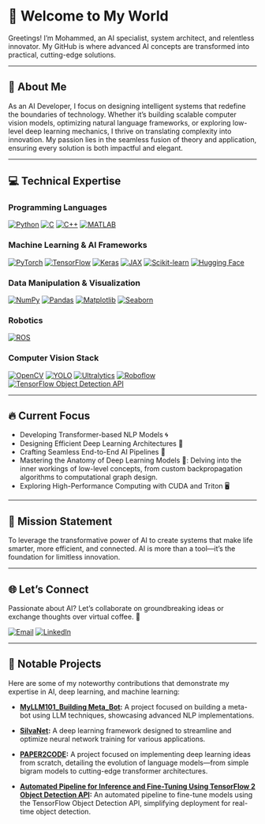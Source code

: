 # 🚀 Welcome to My World

Greetings! I’m Mohammed, an AI specialist, system architect, and relentless innovator. My GitHub is where advanced AI concepts are transformed into practical, cutting-edge solutions.

---

## 🌟 About Me

As an AI Developer, I focus on designing intelligent systems that redefine the boundaries of technology. Whether it’s building scalable computer vision models, optimizing natural language frameworks, or exploring low-level deep learning mechanics, I thrive on translating complexity into innovation. My passion lies in the seamless fusion of theory and application, ensuring every solution is both impactful and elegant.

---

## 💻 Technical Expertise

### **Programming Languages**
[![Python](https://img.shields.io/badge/Python-3776AB?style=for-the-badge&logo=python&logoColor=white)](https://www.python.org)  [![C](https://img.shields.io/badge/C-A8B9CC?style=for-the-badge&logo=c&logoColor=white)](https://en.wikipedia.org/wiki/C_(programming_language))  [![C++](https://img.shields.io/badge/C++-00599C?style=for-the-badge&logo=c%2B%2B&logoColor=white)](https://en.wikipedia.org/wiki/C%2B%2B)  [![MATLAB](https://img.shields.io/badge/MATLAB-0076A8?style=for-the-badge&logo=matlab&logoColor=white)](https://www.mathworks.com/products/matlab.html)  

### **Machine Learning & AI Frameworks**
[![PyTorch](https://img.shields.io/badge/PyTorch-EE4C2C?style=for-the-badge&logo=pytorch&logoColor=white)](https://pytorch.org)  [![TensorFlow](https://img.shields.io/badge/TensorFlow-FF6F00?style=for-the-badge&logo=tensorflow&logoColor=white)](https://www.tensorflow.org)  [![Keras](https://img.shields.io/badge/Keras-FF3B5C?style=for-the-badge&logo=keras&logoColor=white)](https://keras.io)  [![JAX](https://img.shields.io/badge/JAX-FF9900?style=for-the-badge&logo=google&logoColor=white)](https://jax.readthedocs.io/en/latest/)  [![Scikit-learn](https://img.shields.io/badge/Scikit--learn-F7931E?style=for-the-badge&logo=scikit-learn&logoColor=white)](https://scikit-learn.org/stable/)  [![Hugging Face](https://img.shields.io/badge/Hugging%20Face-FF4F00?style=for-the-badge&logo=huggingface&logoColor=white)](https://huggingface.co)

### **Data Manipulation & Visualization**
[![NumPy](https://img.shields.io/badge/NumPy-013243?style=for-the-badge&logo=numpy&logoColor=white)](https://numpy.org)  [![Pandas](https://img.shields.io/badge/Pandas-150458?style=for-the-badge&logo=pandas&logoColor=white)](https://pandas.pydata.org)  [![Matplotlib](https://img.shields.io/badge/Matplotlib-003B57?style=for-the-badge&logo=matplotlib&logoColor=white)](https://matplotlib.org)  [![Seaborn](https://img.shields.io/badge/Seaborn-9E3D41?style=for-the-badge&logo=seaborn&logoColor=white)](https://seaborn.pydata.org)

### **Robotics**
[![ROS](https://img.shields.io/badge/ROS-22314E?style=for-the-badge&logo=ros&logoColor=white)](https://www.ros.org)

### **Computer Vision Stack**
[![OpenCV](https://img.shields.io/badge/OpenCV-5C3EE8?style=for-the-badge&logo=opencv&logoColor=white)](https://opencv.org)  [![YOLO](https://img.shields.io/badge/YOLO-FF1E00?style=for-the-badge&logo=github&logoColor=white)](https://github.com/AlexeyAB/darknet)  [![Ultralytics](https://img.shields.io/badge/Ultralytics-4A7C59?style=for-the-badge&logo=github&logoColor=white)](https://ultralytics.com)  [![Roboflow](https://img.shields.io/badge/Roboflow-0E84C2?style=for-the-badge&logo=roboflow&logoColor=white)](https://roboflow.com)  [![TensorFlow Object Detection API](https://img.shields.io/badge/TensorFlow_Object_Detection_API-FF6F00?style=for-the-badge&logo=tensorflow&logoColor=white)](https://tensorflow-object-detection-api-tutorial.readthedocs.io/en/latest/)

---

## 🔥 Current Focus

- Developing Transformer-based NLP Models 🌀
- Designing Efficient Deep Learning Architectures 🚀
- Crafting Seamless End-to-End AI Pipelines 💼
- Mastering the Anatomy of Deep Learning Models 🌌: Delving into the inner workings of low-level concepts, from custom backpropagation algorithms to computational graph design.
- Exploring High-Performance Computing with CUDA and Triton 🖥️

---

## 🎯 Mission Statement

To leverage the transformative power of AI to create systems that make life smarter, more efficient, and connected. AI is more than a tool—it’s the foundation for limitless innovation.

---

## 🌐 Let’s Connect

Passionate about AI? Let’s collaborate on groundbreaking ideas or exchange thoughts over virtual coffee. 🚀

[![Email](https://img.shields.io/badge/Email-silvapi1994%40gmail.com-D14836?style=for-the-badge&logo=gmail&logoColor=white)](mailto:silvapi1994@gmail.com)  [![LinkedIn](https://img.shields.io/badge/LinkedIn-Mohammed%20Sedeg-0A66C2?style=for-the-badge&logo=linkedin&logoColor=white)](https://www.linkedin.com/in/mohammed-sedeg-67444b307/)

---

## 📂 Notable Projects

Here are some of my noteworthy contributions that demonstrate my expertise in AI, deep learning, and machine learning:

- **[MyLLM101_Building Meta_Bot](https://github.com/silvaxxx1/MyLLM101):** A project focused on building a meta-bot using LLM techniques, showcasing advanced NLP implementations.
  
- **[SilvaNet](https://github.com/silvaxxx1/SilvaNet):** A deep learning framework designed to streamline and optimize neural network training for various applications.
  
- **[PAPER2CODE](https://github.com/silvaxxx1/PAPER2CODE):** A project focused on implementing deep learning ideas from scratch, detailing the evolution of language models—from simple bigram models to cutting-edge transformer architectures.
  
- **[Automated Pipeline for Inference and Fine-Tuning Using TensorFlow 2 Object Detection API](https://github.com/silvaxxx1/Automated-Pipeline-for-Inference-and-Fine-Tuning-Using-TensorFlow-2-Object-Detection-API):** An automated pipeline to fine-tune models using the TensorFlow Object Detection API, simplifying deployment for real-time object detection.
